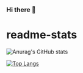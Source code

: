 ### Hi there 👋
# readme-stats

![Anurag's GitHub stats](https://github-readme-stats.vercel.app/api?username=ingann&show_icons=true&theme=radical) 

[![Top Langs](https://github-readme-stats.vercel.app/api/top-langs/?username=ingann&layout=donut-vertical)](https://github.com/anuraghazra/github-readme-stats)

<!--
**ingann/ingann** is a ✨ _special_ ✨ repository because its `README.md` (this file) appears on your GitHub profile.
Here are some ideas to get you started:

- 🔭 I’m currently working on ...
- 🌱 I’m currently learning ...
- 👯 I’m looking to collaborate on ...
- 🤔 I’m looking for help with ...
- 💬 Ask me about ...
- 📫 How to reach me: ...
- 😄 Pronouns: ...
- ⚡ Fun fact: ...
-->
